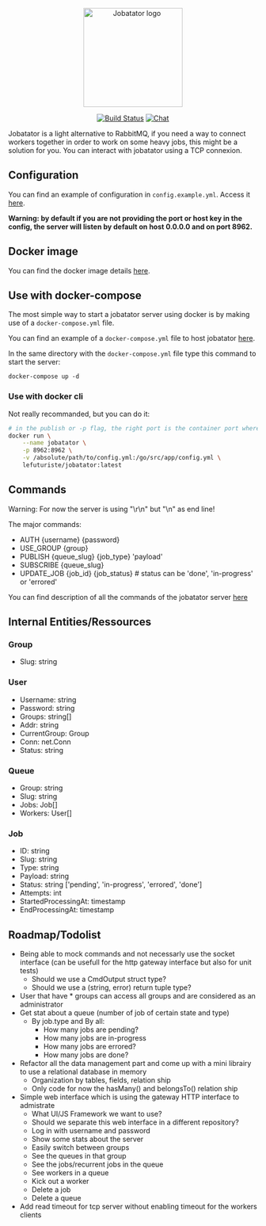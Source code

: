 <p align="center"><img width="200" src="https://avatars0.githubusercontent.com/u/65870207" alt="Jobatator logo"></a></p>

<p align="center">
  <a href="https://github.com/jobatator/jobatator/actions"><img src="https://github.com/jobatator/jobatator/workflows/Continuous%20integration/badge.svg" alt="Build Status"></a>
  <a href="https://discord.gg/9M4vVsX"><img src="https://img.shields.io/badge/chat-on%20discord-7289da.svg?sanitize=true" alt="Chat"></a>
  <br>
</p>

Jobatator is a light alternative to RabbitMQ, if you need a way to connect workers together in order to work on some 
heavy jobs, this might be a solution for you. You can interact with jobatator using a TCP connexion.

## Configuration

You can find an example of configuration in `config.example.yml`. Access it [here](https://github.com/jobatator/jobatator/blob/master/config.example.yml).

**Warning: by default if you are not providing the port or host key in the config, the server will listen by default on host 0.0.0.0 and on port 8962.**

## Docker image

You can find the docker image details [here](https://hub.docker.com/repository/docker/jobatator/jobatator).

## Use with docker-compose

The most simple way to start a jobatator server using docker is by making use of a `docker-compose.yml` file.

You can find an example of a `docker-compose.yml` file to host jobatator [here](https://github.com/jobatator/jobatator/blob/master/docker-compose.yml).

In the same directory with the `docker-compose.yml` file type this command to start the server:

`docker-compose up -d`

### Use with docker cli

Not really recommanded, but you can do it:

```bash
# in the publish or -p flag, the right port is the container port whereas the left part is the machine port \
docker run \
    --name jobatator \
    -p 8962:8962 \
    -v /absolute/path/to/config.yml:/go/src/app/config.yml \
    lefuturiste/jobatator:latest
```

## Commands

Warning: For now the server is using "\r\n" but "\n" as end line!

The major commands:

- AUTH {username} {password}
- USE_GROUP {group}
- PUBLISH {queue_slug} {job_type} 'payload'
- SUBSCRIBE {queue_slug}
- UPDATE_JOB {job_id} {job_status} # status can be 'done', 'in-progress' or 'errored'

You can find description of all the commands of the jobatator server [here](https://github.com/jobatator/jobatator/blob/master/pkg/commands/commands.go)

## Internal Entities/Ressources

### Group

- Slug: string

### User

- Username:     string
- Password:     string
- Groups:       string[]
- Addr:         string
- CurrentGroup: Group
- Conn:         net.Conn
- Status:       string

### Queue

- Group:   string
- Slug:    string
- Jobs:    Job[]
- Workers: User[]

### Job

- ID:                  string
- Slug:                string
- Type:                string
- Payload:             string
- Status:              string  ['pending', 'in-progress', 'errored', 'done']
- Attempts:            int
- StartedProcessingAt: timestamp
- EndProcessingAt:     timestamp

## Roadmap/Todolist

- Being able to mock commands and not necessarly use the socket interface (can be usefull for the http gateway interface but also for unit tests)
    - Should we use a CmdOutput struct type?
    - Should we use a (string, error) return tuple type?
- User that have * groups can access all groups and are considered as an administrator
- Get stat about a queue (number of job of certain state and type)
    - By job.type and By all:
        - How many jobs are pending?
        - How many jobs are in-progress
        - How many jobs are errored?
        - How many jobs are done?
- Refactor all the data management part and come up with a mini librairy to use a relational database in memory
    - Organization by tables, fields, relation ship
    - Only code for now the hasMany() and belongsTo() relation ship
- Simple web interface which is using the gateway HTTP interface to admistrate
   - What UI/JS Framework we want to use?
   - Should we separate this web interface in a different repository? 
   - Log in with username and password
   - Show some stats about the server
   - Easily switch between groups
   - See the queues in that group
   - See the jobs/recurrent jobs in the queue
   - See workers in a queue
   - Kick out a worker
   - Delete a job
   - Delete a queue
- Add read timeout for tcp server without enabling timeout for the workers clients